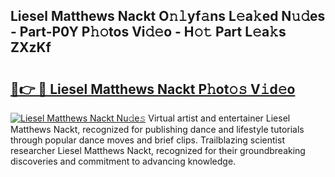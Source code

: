 ## Liesel Matthews Nackt O𝚗𝚕yf𝚊ns L𝚎a𝚔ed N𝚞𝚍es - Part-P0Y P𝚑𝚘tos Vi𝚍𝚎o - H𝚘𝚝 Part L𝚎a𝚔s ZXzKf

# <h2><a href="http://kfe72m.oniu.top/?m=Liesel+Matthews+Nackt">🔗👉 🔴 Liesel Matthews Nackt P𝚑ot𝚘𝚜 V𝚒d𝚎o</a></h2>

[![Liesel Matthews Nackt Nu𝚍e𝚜](https://i.imgur.com/0qMVB7G.gif)](http://kfe72m.oniu.top/?m=Liesel+Matthews+Nackt)
Virtual artist and entertainer Liesel Matthews Nackt, recognized for publishing dance and lifestyle tutorials through popular dance moves and brief clips. Trailblazing scientist researcher Liesel Matthews Nackt, recognized for their groundbreaking discoveries and commitment to advancing knowledge.  
